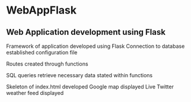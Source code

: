 # WebAppFlask

## Web Application development using Flask
 
 Framework of application developed using Flask
  Connection to database established 
    configuration file
    
  Routes created through functions
  
  SQL queries retrieve necessary data
    stated within functions
    
  Skeleton of index.html developed
    Google map displayed
    Live Twitter weather feed displayed
   
  
  

